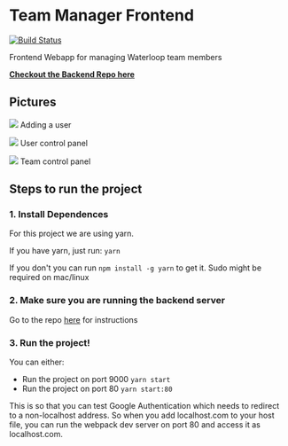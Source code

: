 # Team Manager Frontend

[![Build Status][build-badge]][build]

[build]: https://travis-ci.org/teamwaterloop/team-manager-front
[build-badge]: https://travis-ci.org/teamwaterloop/team-manager-front.svg?branch=master

Frontend Webapp for managing Waterloop team members

**[Checkout the Backend Repo here](https://github.com/teamwaterloop/team-manager-back/)**


## Pictures

![](https://i.imgur.com/78r9fyu.png)
Adding a user

![](https://i.imgur.com/sqv1WBC.png)
User control panel

![](https://i.imgur.com/CWLKvIj.png)
Team control panel


## Steps to run the project

### 1. Install Dependences

For this project we are using yarn.

If you have yarn, just run:  ```yarn```

If you don't you can run ```npm install -g yarn``` to get it. Sudo might be required on mac/linux

### 2. Make sure you are running the backend server

Go to the repo [here](https://github.com/teamwaterloop/team-manager-back) for instructions

### 3. Run the project!

You can either:

* Run the project on port 9000 ```yarn start```
* Run the project on port 80 ```yarn start:80```

This is so that you can test Google Authentication which needs to redirect to a non-localhost address. So when you add localhost.com to your host file, you can run the webpack dev server on port 80 and access it as localhost.com.
